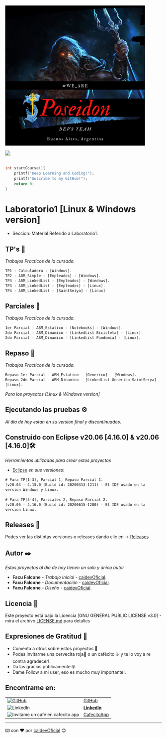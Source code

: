 <!--[](https://github.com/caidevOficial/Logos/blob/master/PoseidonDevs.png)-->
<img align="center" src="https://github.com/caidevOficial/Logos/blob/master/PoseidonDevs.png" width=450/><br>

<a href="https://github.com/caidevOficial/Laboratorio1_Programacion1">
  <img align="center" src="https://github-readme-stats.vercel.app/api?username=caidevOficial&show_icons=true&theme=tokyonight" width = "450"/>
</a><br><br>

```c
int startCourse(){
    printf("Keep Learning and Coding!");
    printf("Suscribe to my GitHub!");
    return 0;
}
```

# Laboratorio1 [Linux & Windows version]

* Seccion: Material Referido a Laboratorio1.
## TP's 🚀

_Trabajos Practicos de la cursada._
```
TP1 - Calculadora - [Windows].
TP2 - ABM_Simple - [Empleados] - [Windows].
TP3 - ABM_LinkedList - [Empleados] - [Windows].
TP3 - ABM_LinkedList - [Empleados] - [Linux].
TP4 - ABM_LinkedList - [SaintSeiya] - [Linux]
```
## Parciales 🚀

_Trabajos Practicos de la cursada._
```
1er Parcial - ABM_Estatico - [Notebooks] - [Windows].
2do Parcial - ABM_Dinamico - [LinkedList Bicicleta] - [Linux].
2do Parcial - ABM_Dinamico - [LinkedList Pandemia] - [Linux].
```
## Repaso 🚀

_Trabajos Practicos de la cursada._
```
Repaso 1er Parcial - ABM_Estatico - [Generico] - [Windows].
Repaso 2do Parcial - ABM_Dinamico - [LinkedList Generico SaintSeiya] - [Linux].
```

_Para los proyectos [Linux & Windows version]_

## Ejecutando las pruebas ⚙️

_Al dia de hoy estan en su version final y discontinuados._


## Construido con Eclipse v20.06 [4.16.0] & v20.06 [4.16.0]🛠️

_Herramientas utilizadas para crear estos proyectos_

* [Eclipse](https://www.eclipse.org/) 
_en sus versiones_:
```
# Para TP[1-3], Parcial 1, Repaso Parcial 1.
[v20.03 - 4.15.0](Build id: 20200313-1211) - El IDE usado en la version Windows y Linux.

# Para TP[3-4], Parciales 2, Repaso Parcial 2.
[v20.06 - 4.16.0](Build id: 20200615-1200) - El IDE usado en la version Linux.
```

## Releases 📌
Podes ver las distintas versiones o releases dando clic en -> [Releases](https://github.com/caidevOficial/Laboratorio1_Programacion1/releases)

## Autor ✒️

_Estos proyectos al día de hoy tienen un solo y único autor_

* **Facu Falcone** - *Trabajo Inicial* - [caidevOficial](https://github.com/caidevOficial).
* **Facu Falcone** - *Documentación* - [caidevOficial](https://github.com/caidevOficial).
* **Facu Falcone** - *Diseño* - [caidevOficial](https://github.com/caidevOficial).

## Licencia 📄

Este proyecto está bajo la Licencia [GNU GENERAL PUBLIC LICENSE v3.0] - mira el archivo [LICENSE.md](LICENSE) para detalles

## Expresiones de Gratitud 🎁

* Comenta a otros sobre estos proyectos 📢
* Podes invitarme una cervecita roja🍺 o un cafécito ☕ y te lo voy a re contra agradecer!.<br>
* Da las gracias públicamente 🤓.
* Dame Follow a mi user, eso es mucho muy importante!.

## Encontrame en:
  <table>
        <tbody>
            <tr>
                <td><a href="https://github.com/caidevOficial/" target="_blank">
                        <img alt="GitHub" src="https://img.shields.io/badge/GitHub-%2312100E.svg?&style=for-the-badge&logo=Github&logoColor=white"
                            width="110px" height="30px" /></td>
                <td><a href="https://github.com/caidevOficial/">GitHub</a></td>
            </tr>
            <tr>
                <td><a href="https://www.linkedin.com/in/facundo-falcone/" target="_blank">
                </a><img alt="LinkedIn" src="https://img.shields.io/badge/linkedin-%230077B5.svg?&style=for-the-badge&logo=linkedin&logoColor=white"                             width="110px" height="30px" /></td>
                <td><a href="https://www.linkedin.com/in/facundo-falcone/"><b>LinkedIn</b></a></td>
            </tr>
            <tr>
                <td><a href='https://cafecito.app/caidevoficial/' rel='noopener' target='_blank'>
                </a><img alt='Invitame un café en cafecito.app' srcset='https://cdn.cafecito.app/imgs/buttons/button_5.png 1x, https://cdn.cafecito.app/imgs/buttons/button_5_2x.png 2x, https://cdn.cafecito.app/imgs/buttons/button_5_3.75x.png 3.75x' src='https://cdn.cafecito.app/imgs/buttons/button_5.png' width="110px"
                height="30px" /></td>
                <td><a href="https://cafecito.app/caidevoficial/">CafecitoApp</a></td>
            </tr>
        </tbody>
    </table>

---
⌨️ con ❤️ por [caidevOficial](https://github.com/caidevOficial) 😊

